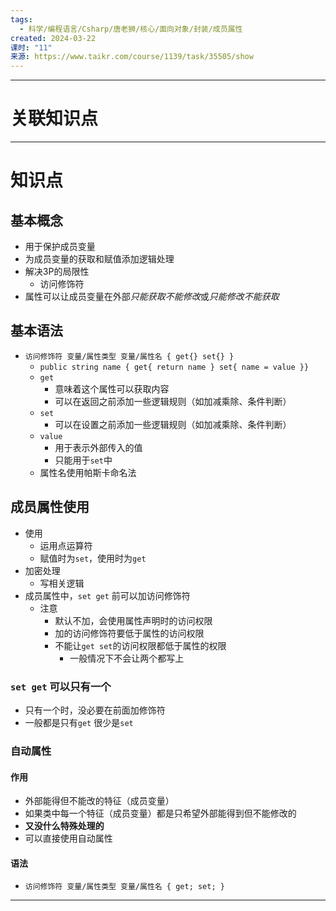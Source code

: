 ```yaml
---
tags:
  - 科学/编程语言/Csharp/唐老狮/核心/面向对象/封装/成员属性
created: 2024-03-22
课时: "11"
来源: https://www.taikr.com/course/1139/task/35505/show
---
```


---
# 关联知识点



---
# 知识点

## 基本概念

- 用于保护成员变量
- 为成员变量的获取和赋值添加逻辑处理
- 解决3P的局限性
	- 访问修饰符
- 属性可以让成员变量在外部*只能获取不能修改*或*只能修改不能获取*
## 基本语法

- `访问修饰符 变量/属性类型 变量/属性名 { get{} set{} }`
	- `public string name { get{ return name } set{ name = value }}`
	- `get`
		- 意味着这个属性可以获取内容
		- 可以在返回之前添加一些逻辑规则（如加减乘除、条件判断）
	- `set`
		- 可以在设置之前添加一些逻辑规则（如加减乘除、条件判断）
	- `value`
		- 用于表示外部传入的值
		- 只能用于`set`中
	- 属性名使用帕斯卡命名法
## 成员属性使用

- 使用
	- 运用点运算符
	- 赋值时为`set`，使用时为`get`
- 加密处理
	- 写相关逻辑
- 成员属性中，`set get` 前可以加访问修饰符
	- 注意
		- 默认不加，会使用属性声明时的访问权限
		- 加的访问修饰符要低于属性的访问权限
		- 不能让`get set`的访问权限都低于属性的权限
			- 一般情况下不会让两个都写上
### `set get` 可以只有一个

- 只有一个时，没必要在前面加修饰符
- 一般都是只有`get` 很少是`set`
### 自动属性 

#### 作用

- 外部能得但不能改的特征（成员变量）
- 如果类中每一个特征（成员变量）都是只希望外部能得到但不能修改的
- **又没什么特殊处理的**
- 可以直接使用自动属性
#### 语法

- `访问修饰符 变量/属性类型 变量/属性名 { get; set; }`


---

